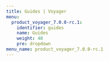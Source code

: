 ```yaml
---
title: Guides | Voyager
menu:
  product_voyager_7.0.0-rc.1:
    identifier: guides
    name: Guides
    weight: 40
    pre: dropdown
menu_name: product_voyager_7.0.0-rc.1
---
```

